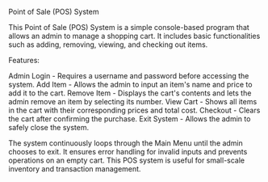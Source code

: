 Point of Sale (POS) System

This Point of Sale (POS) System is a simple console-based program that allows an admin to manage a shopping cart. It includes basic functionalities such as adding, removing, viewing, and checking out items.

Features:

Admin Login - Requires a username and password before accessing the system.
Add Item - Allows the admin to input an item's name and price to add it to the cart.
Remove Item - Displays the cart's contents and lets the admin remove an item by selecting its number.
View Cart - Shows all items in the cart with their corresponding prices and total cost.
Checkout - Clears the cart after confirming the purchase.
Exit System - Allows the admin to safely close the system.

The system continuously loops through the Main Menu until the admin chooses to exit. It ensures error handling for invalid inputs and prevents operations on an empty cart. This POS system is useful for small-scale inventory and transaction management. 
